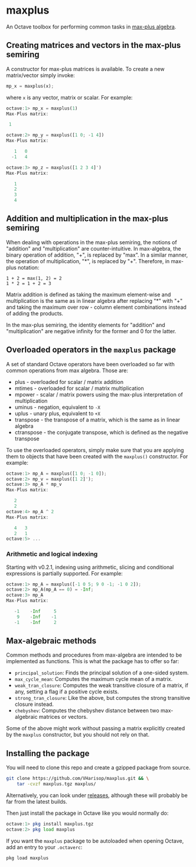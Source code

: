 # maxplus
An Octave toolbox for performing common tasks in [max-plus algebra][maxpluswiki].

## Creating matrices and vectors in the max-plus semiring
A constructor for max-plus matrices is available. To create a new matrix/vector
simply invoke:

```octave
mp_x = maxplus(x);
```

where `x` is any vector, matrix or scalar. For example:

```octave
octave:1> mp_x = maxplus(1)
Max-Plus matrix:

 1

octave:2> mp_y = maxplus([1 0; -1 4])
Max-Plus matrix:

   1   0
  -1   4

octave:3> mp_z = maxplus([1 2 3 4]')
Max-Plus matrix:

   1
   2
   3
   4
```

## Addition and multiplication in the max-plus semiring
When dealing with operations in the max-plus semiring, the notions of "addition"
and "multiplication" are counter-intuitive. In max-algebra, the binary
operation of addition, "+", is replaced by "max". In a similar manner, the
operation of multiplication, "\*", is replaced by "+". Therefore, in max-plus
notation:

```
1 + 2 = max(1, 2) = 2
1 * 2 = 1 + 2 = 3
```

Matrix addition is defined as taking the maximum element-wise and
multiplication is the same as in linear algebra after replacing "\*" with "+"
and taking the maximum over row - column element combinations instead of
adding the products.

In the max-plus semiring, the identity elements for "addition" and "multiplication"
are negative infinity for the former and 0 for the latter.

## Overloaded operators in the `maxplus` package
A set of standard Octave operators have been overloaded so far with common
operations from max algebra. Those are:

* plus - overloaded for scalar / matrix addition
* mtimes - overloaded for scalar / matrix multiplication
* mpower - scalar / matrix powers using the max-plus interpretation of
  multiplication
* uminus - negation, equivalent to `-X`
* uplus - unary plus, equivalent to `+X`
* transpose - the transpose of a matrix, which is the same as in linear algebra
* ctranspose - the conjugate transpose, which is defined as the negative
  transpose

To use the overloaded operators, simply make sure that you are applying them to
objects that have been created with the `maxplus()` constructor. For example:

```octave
octave:1> mp_A = maxplus([1 0; -1 0]);
octave:2> mp_v = maxplus([1 2]');
octave:3> mp_A * mp_v
Max-Plus matrix:

   2
   2
octave:4> mp_A ^ 2
Max-Plus matrix:

   4   3
   2   1
octave:5> ...
```

### Arithmetic and logical indexing
Starting with v0.2.1, indexing using arithmetic, slicing and conditional
expressions is partially supported. For example:

```octave
octave:1> mp_A = maxplus([-1 0 5; 9 0 -1; -1 0 2]);
octave:2> mp_A(mp_A == 0) = -Inf;
octave:3> mp_A
Max-Plus matrix:

   -1    -Inf     5
    9    -Inf    -1
   -1    -Inf     2   
```

## Max-algebraic methods
Common methods and procedures from max-algebra are intended to be implemented
as functions. This is what the package has to offer so far:

* `principal_solution`: Finds the principal solution of a one-sided system.
* `max_cycle_mean`: Computes the maximum cycle mean of a matrix.
* `weak_tran_closure`: Computes the weak transitive closure of a matrix,
  if any, setting a flag if a positive cycle exists.
* `strong_tran_closure`: Like the above, but computes the strong transitive
  closure instead.
* `chebyshev`: Computes the chebyshev distance between two max-algebraic
  matrices or vectors.

Some of the above might work without passing a matrix explicitly created by
the `maxplus` constructor, but you should not rely on that.

## Installing the package
You will need to clone this repo and create a gzipped package from source.

```bash
git clone https://github.com/VHarisop/maxplus.git && \
	tar -cvzf maxplus.tgz maxplus/
```

Alternatively, you can look under [releases][releases], although these will
probably be far from the latest builds.

Then just install the package in Octave like you would normally do:
```octave
octave:1> pkg install maxplus.tgz
octave:2> pkg load maxplus
```

If you want the `maxplus` package to be autoloaded when opening Octave,
add an entry to your `.octaverc`:

```
pkg load maxplus
```

[maxpluswiki]: https://en.wikipedia.org/wiki/Max-plus_algebra
[releases]: https://github.com/VHarisop/maxplus/releases
